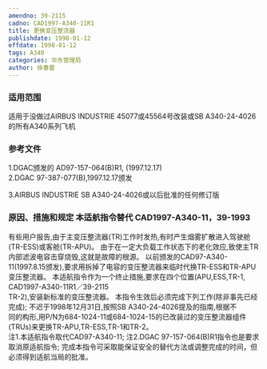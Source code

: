 ```yaml
---
amendno: 39-2115  
cadno: CAD1997-A340-11R1  
title: 更换变压整流器  
publishdate: 1998-01-12  
effdate: 1998-01-12  
tags: A340  
categories: 华东管理局  
author: 徐春雷  
---
```

  
### 适用范围  
适用于没做过AIRBUS INDUSTRIE 45077或45564号改装或SB A340-24-4026的所有A340系列飞机  
  
<!--more-->  
### 参考文件  
1.DGAC颁发的 AD97-157-064(B)R1, (1997.12.17)  
    2.DGAC 97-387-077(B),1997.12.17颁发  
  
3.AIRBUS INDUSTRIE SB A340-24-4026或以后批准的任何修订版  
  
### 原因、措施和规定 本适航指令替代 CAD1997-A340-11，39-1993  
有些用户报告,由于主变压整流器(TR)工作时发热,有时产生烟雾扩散进入驾驶舱(TR-ESS)或客舱(TR-APU)。     由于在一定大负载工作状态下的老化效应,致使主TR内部滤波电容击穿烧毁,这就是故障的根源。     以前颁发的CAD97-A340-11(1997.8.15颁发),要求用拆掉了电容的变压整流器来临时代换TR-ESS和TR-APU变压整流器。     本适航指令作为一个终止措施,要求在四个位置(APU,ESS,TR-1,  
      CAD1997-A340-11R1／39-2115  
TR-2),安装新标准的变压整流器。     本指令生效后必须完成下列工作(除非事先已经完成);     不迟于1998年12月31日,按照SB A340-24-4026提及的指南,根据不  
同的构形,用P/N为684-1024-11或684-1024-15的已改装过的变压整流器组件(TRUs)来更换TR-APU,TR-ESS,TR-1和TR-2。  
注1.本适航指令取代CAD97-A340-11;     注2.DGAC 97-157-064(B)R1指令也是要求取消原适航指令;         完成本指令可采取能保证安全的替代方法或调整完成的时间，但  
必须得到适航当局的批准。  

